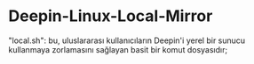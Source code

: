 # Deepin-Linux-Local-Mirror
"local.sh": bu, uluslararası kullanıcıların Deepin'i yerel bir sunucu kullanmaya zorlamasını sağlayan basit bir komut dosyasıdır;
